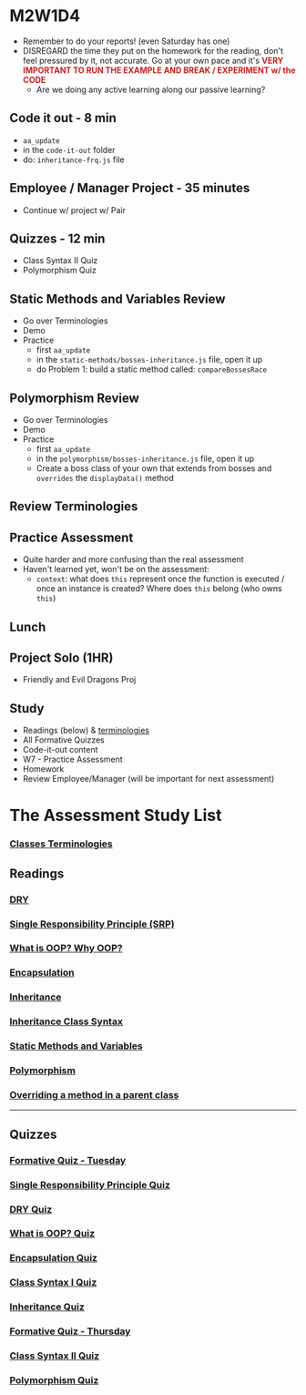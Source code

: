 # M2W1D4
- Remember to do your reports! (even Saturday has one)
- DISREGARD the time they put on the homework for the reading, don't feel pressured by it, not accurate. Go at your own pace and it's <span style="color:#cd1d1d;">**VERY IMPORTANT TO RUN THE EXAMPLE AND BREAK / EXPERIMENT w/ the CODE**</span> 
  - Are we doing any active learning along our passive learning?

## Code it out - 8 min
- `aa_update`
- in the `code-it-out` folder
- do: `inheritance-frq.js` file

## Employee / Manager Project - 35 minutes
- Continue w/ project w/ Pair

## Quizzes - 12 min
- Class Syntax II Quiz
- Polymorphism Quiz

## Static Methods and Variables Review
- Go over Terminologies
- Demo
- Practice
  - first `aa_update`
  - in the `static-methods/bosses-inheritance.js` file, open it up
  - do Problem 1: build a static method called: `compareBossesRace`

## Polymorphism Review
- Go over Terminologies
- Demo
- Practice
  - first `aa_update`
  - in the `polymorphism/bosses-inheritance.js` file, open it up
  - Create a boss class of your own that extends from bosses and `overrides` the `displayData()` method

## Review Terminologies 

## Practice Assessment
- Quite harder and more confusing than the real assessment
- Haven't learned yet, won't be on the assessment:
  - `context`: what does `this` represent once the function is executed / once an instance is created? Where does `this` belong (who owns `this`)

## Lunch

## Project Solo (1HR)
- Friendly and Evil Dragons Proj

## Study
- Readings (below) & [terminologies](https://hackmd.io/go8KUeopRdmYCGiXm1Ck1Q?view)
- All Formative Quizzes
- Code-it-out content
- W7 - Practice Assessment
- Homework 
- Review Employee/Manager (will be important for next assessment)


# The Assessment Study List
### [Classes Terminologies](https://hackmd.io/go8KUeopRdmYCGiXm1Ck1Q?view)

## Readings

### [DRY](https://open.appacademy.io/learn/js-py---pt-apr-2022-online/week-7---oop/dry)

### [Single Responsibility Principle (SRP)](https://open.appacademy.io/learn/js-py---pt-apr-2022-online/week-7---oop/single-responsibility-principle)

### [What is OOP? Why OOP?](https://open.appacademy.io/learn/js-py---pt-apr-2022-online/week-7---oop/what-is-oop--why-oop-)

### [Encapsulation](https://open.appacademy.io/learn/js-py---pt-apr-2022-online/week-7---oop/encapsulation)

### [Inheritance](https://open.appacademy.io/learn/js-py---pt-apr-2022-online/week-7---oop/inheritance)

### [Inheritance Class Syntax](https://open.appacademy.io/learn/js-py---pt-apr-2022-online/week-7---oop/inheritance-class-syntax)

### [Static Methods and Variables](https://open.appacademy.io/learn/js-py---pt-apr-2022-online/week-7---oop/static-methods-and-variables)

### [Polymorphism](https://open.appacademy.io/learn/js-py---pt-apr-2022-online/week-7---oop/polymorphism)

### [Overriding a method in a parent class](https://open.appacademy.io/learn/js-py---pt-apr-2022-online/week-7---oop/overriding-a-method-in-a-parent-class)

---

## Quizzes

### [Formative Quiz - Tuesday](https://open.appacademy.io/learn/js-py---pt-apr-2022-online/week-7---oop/formative-quiz---tuesday)

### [Single Responsibility Principle Quiz](https://open.appacademy.io/learn/js-py---pt-apr-2022-online/week-7---oop/single-responsibility-principle-quiz)

### [DRY Quiz](https://open.appacademy.io/learn/js-py---pt-apr-2022-online/week-7---oop/dry-quiz)

### [What is OOP? Quiz](https://open.appacademy.io/learn/js-py---pt-jun-2022-online/week-7---oop/what-is-oop--quiz)

### [Encapsulation Quiz](https://open.appacademy.io/learn/js-py---pt-jun-2022-online/week-7---oop/encapsulation-quiz)

### [Class Syntax I Quiz](https://open.appacademy.io/learn/js-py---pt-jun-2022-online/week-7---oop/class-syntax-i-quiz)

### [Inheritance Quiz](https://open.appacademy.io/learn/js-py---pt-apr-2022-online/week-7---oop/inheritance-quiz)

### [Formative Quiz - Thursday](https://open.appacademy.io/learn/js-py---pt-apr-2022-online/week-7---oop/formative-quiz---thursday-)

### [Class Syntax II Quiz](https://open.appacademy.io/learn/js-py---pt-jun-2022-online/week-7---oop/class-syntax-ii-quiz)

### [Polymorphism Quiz](https://open.appacademy.io/learn/js-py---pt-jun-2022-online/week-7---oop/polymorphism-quiz)
